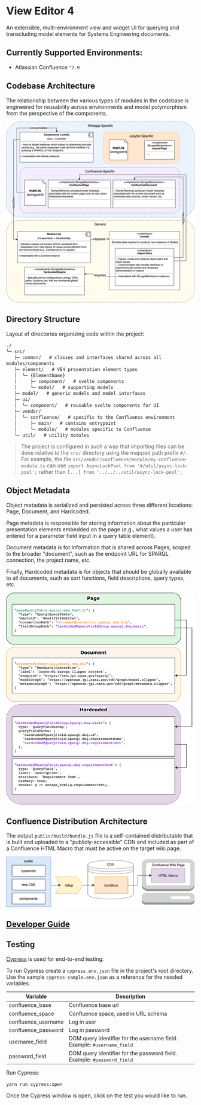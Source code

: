 # View Editor 4

An extensible, multi-environment view and widget UI for querying and transcluding model elements for Systems Engineering documents.

## Currently Supported Environments:

 - Atlassian Confluence `^7.9`


## Codebase Architecture

The relationship between the various types of modules in the codebase is engineered for reusability across environments and model polymorphism from the perspective of the components.

![Codebase architecture](docs/codebase-architecture.png)

## Directory Structure

Layout of directories organizing code within the project:

```
./
└─ src/
   ├─ common/   # classes and interfaces shared across all modules/components
   ├─ element/   # VE4 presentation element types
   │  └─ {ElementName}
   │     ├─ component/   # svelte components
   │     └─ model/   # supporting models
   ├─ model/   # generic models and model interfaces
   ├─ ui/
   │  └─ component/   # reusable svelte components for UI
   ├─ vendor/
   │  └─ confluence/   # specific to the Confluence environment
   │     ├─ main/   # contains entrypoint
   │     └─ module/   # modules specific to Confluence
   └─ util/   # utility modules
```

> The project is configured in such a way that importing files can be done relative to the `src/` directory using the mapped path prefix `#/`. For example, the file `src/vendor/confluence/module/my-confluence-module.ts` can use `import AsyncLockPool from '#/util/async-lock-pool';` rather than `[...] from '../../../util/async-lock-pool';`


## Object Metadata

Object metadata is serialized and persisted across three different locations: Page, Document, and Hardcoded.

Page metadata is responsible for storing information about the particular presentation elements embedded on the page (e.g., what values a user has entered for a parameter field input in a query table element).

Document metadata is for information that is shared across Pages, scoped to the broader "document", such as the endpoint URL for SPARQL connection, the project name, etc.

Finally, Hardcoded metadata is for objects that should be globally available to all documents, such as sort functions, field descriptions, query types, etc.

![Object metadata](docs/object-metadata.png)


## Confluence Distribution Architecture

The output `public/build/bundle.js` file is a self-contained distributable that is built and uploaded to a "publicly-accessible" CDN and included as part of a Confluence HTML Macro that must be active on the target wiki page.

![Distribution architecture for confluence](docs/distribution-architecture.png)


## [Developer Guide](docs/developer-guide.md)


## Testing

[Cypress](https://www.cypress.io/) is used for end-to-end testing.

To run Cypress create a `cypress.env.json` file in the project's root directory. Use the sample `cypress-sample.env.json` as a reference for the needed variables.

| Variable | Description                                 |
| ---- | ---------------------------------------- |
| confluence_base | Confluence base url |
| confluence_space | Confluence space, used in URL schema  |
| confluence_username  | Log in user |
| confluence_password   | Log in password |
| username_field | DOM query identifier for the username field. Example: `#username_field`  |
| password_field | DOM query identifier for the password field. Example: `#password_field`   |

Run Cypress:
```shell
yarn run cypress:open
```

Once the Cypress window is open, click on the test you would like to run.

